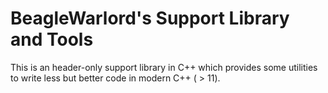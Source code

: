 # BeagleWarlord's Support Library and Tools

This is an header-only support library in C++ which provides some utilities
to write less but better code in modern C++ ( > 11).

